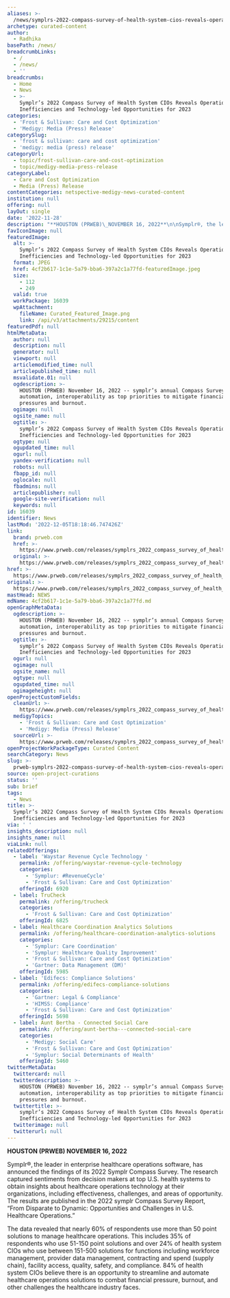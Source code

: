 ```yaml
---
aliases: >-
  /news/symplrs-2022-compass-survey-of-health-system-cios-reveals-operational-inefficiencies-and-technology-led-opportunities-for-2023
archetype: curated-content
author:
  - Radhika
basePath: /news/
breadcrumbLinks:
  - /
  - /news/
  - ''
breadcrumbs:
  - Home
  - News
  - >-
    Symplr’s 2022 Compass Survey of Health System CIOs Reveals Operational
    Inefficiencies and Technology-led Opportunities for 2023
categories:
  - 'Frost & Sullivan: Care and Cost Optimization'
  - 'Medigy: Media (Press) Release'
categorySlug:
  - 'frost & sullivan: care and cost optimization'
  - 'medigy: media (press) release'
categoryUrl:
  - topic/frost-sullivan-care-and-cost-optimization
  - topic/medigy-media-press-release
categoryLabel:
  - Care and Cost Optimization
  - Media (Press) Release
contentCategories: netspective-medigy-news-curated-content
institution: null
offering: null
layOut: single
date: '2022-11-28'
description: "**HOUSTON (PRWEB)\_NOVEMBER 16, 2022**\n\nSymplr®, the leader in enterprise healthcare operations software, has announced the findings of its 2022 Symplr Compass Survey. The research captured sentiments "
favIconImage: null
featuredImage:
  alt: >-
    Symplr’s 2022 Compass Survey of Health System CIOs Reveals Operational
    Inefficiencies and Technology-led Opportunities for 2023
  format: JPEG
  href: 4cf2b617-1c1e-5a79-bba6-397a2c1a77fd-featuredImage.jpeg
  size:
    - 112
    - 249
  valid: true
  workPackage: 16039
  wpAttachment:
    fileName: Curated_Featured_Image.png
    link: /api/v3/attachments/29215/content
featuredPdf: null
htmlMetaData:
  author: null
  description: null
  generator: null
  viewport: null
  articlemodified_time: null
  articlepublished_time: null
  msvalidate.01: null
  ogdescription: >-
    HOUSTON (PRWEB) November 16, 2022 -- symplr’s annual Compass Survey reveals
    automation, interoperability as top priorities to mitigate financial
    pressures and burnout.
  ogimage: null
  ogsite_name: null
  ogtitle: >-
    symplr’s 2022 Compass Survey of Health System CIOs Reveals Operational
    Inefficiencies and Technology-led Opportunities for 2023
  ogtype: null
  ogupdated_time: null
  ogurl: null
  yandex-verification: null
  robots: null
  fbapp_id: null
  oglocale: null
  fbadmins: null
  articlepublisher: null
  google-site-verification: null
  keywords: null
id: 16039
identifier: News
lastMod: '2022-12-05T18:18:46.747426Z'
link:
  brand: prweb.com
  href: >-
    https://www.prweb.com/releases/symplrs_2022_compass_survey_of_health_system_cios_reveals_operational_inefficiencies_and_technology_led_opportunities_for_2023/prweb19023606.htm
  original: >-
    https://www.prweb.com/releases/symplrs_2022_compass_survey_of_health_system_cios_reveals_operational_inefficiencies_and_technology_led_opportunities_for_2023/prweb19023606.htm
href: >-
  https://www.prweb.com/releases/symplrs_2022_compass_survey_of_health_system_cios_reveals_operational_inefficiencies_and_technology_led_opportunities_for_2023/prweb19023606.htm
original: >-
  https://www.prweb.com/releases/symplrs_2022_compass_survey_of_health_system_cios_reveals_operational_inefficiencies_and_technology_led_opportunities_for_2023/prweb19023606.htm
mastHead: NEWS
mdName: 4cf2b617-1c1e-5a79-bba6-397a2c1a77fd.md
openGraphMetaData:
  ogdescription: >-
    HOUSTON (PRWEB) November 16, 2022 -- symplr’s annual Compass Survey reveals
    automation, interoperability as top priorities to mitigate financial
    pressures and burnout.
  ogtitle: >-
    symplr’s 2022 Compass Survey of Health System CIOs Reveals Operational
    Inefficiencies and Technology-led Opportunities for 2023
  ogurl: null
  ogimage: null
  ogsite_name: null
  ogtype: null
  ogupdated_time: null
  ogimageheight: null
openProjectCustomFields:
  cleanUrl: >-
    https://www.prweb.com/releases/symplrs_2022_compass_survey_of_health_system_cios_reveals_operational_inefficiencies_and_technology_led_opportunities_for_2023/prweb19023606.htm
  medigyTopics:
    - 'Frost & Sullivan: Care and Cost Optimization'
    - 'Medigy: Media (Press) Release'
  sourceUrl: >-
    https://www.prweb.com/releases/symplrs_2022_compass_survey_of_health_system_cios_reveals_operational_inefficiencies_and_technology_led_opportunities_for_2023/prweb19023606.htm
openProjectWorkPackageType: Curated Content
searchCategory: News
slug: >-
  prweb-symplrs-2022-compass-survey-of-health-system-cios-reveals-operational-inefficiencies-and-technology-led-opportunities-for-2023
source: open-project-curations
status: ''
sub: brief
tags:
  - News
title: >-
  Symplr’s 2022 Compass Survey of Health System CIOs Reveals Operational
  Inefficiencies and Technology-led Opportunities for 2023
via: ' '
insights_description: null
insights_name: null
viaLink: null
relatedOfferings:
  - label: 'Waystar Revenue Cycle Technology '
    permalink: /offering/waystar-revenue-cycle-technology
    categories:
      - 'Symplur: #RevenueCycle'
      - 'Frost & Sullivan: Care and Cost Optimization'
    offeringId: 6920
  - label: TruCheck
    permalink: /offering/trucheck
    categories:
      - 'Frost & Sullivan: Care and Cost Optimization'
    offeringId: 6825
  - label: Healthcare Coordination Analytics Solutions
    permalink: /offering/healthcare-coordination-analytics-solutions
    categories:
      - 'Symplur: Care Coordination'
      - 'Symplur: Healthcare Quality Improvement'
      - 'Frost & Sullivan: Care and Cost Optimization'
      - 'Gartner: Data Management (DM)'
    offeringId: 5985
  - label: 'Edifecs: Compliance Solutions'
    permalink: /offering/edifecs-compliance-solutions
    categories:
      - 'Gartner: Legal & Compliance'
      - 'HIMSS: Compliance'
      - 'Frost & Sullivan: Care and Cost Optimization'
    offeringId: 5698
  - label: Aunt Bertha - Connected Social Care
    permalink: /offering/aunt-bertha---connected-social-care
    categories:
      - 'Medigy: Social Care'
      - 'Frost & Sullivan: Care and Cost Optimization'
      - 'Symplur: Social Determinants of Health'
    offeringId: 5460
twitterMetaData:
  twittercard: null
  twitterdescription: >-
    HOUSTON (PRWEB) November 16, 2022 -- symplr’s annual Compass Survey reveals
    automation, interoperability as top priorities to mitigate financial
    pressures and burnout.
  twittertitle: >-
    symplr’s 2022 Compass Survey of Health System CIOs Reveals Operational
    Inefficiencies and Technology-led Opportunities for 2023
  twitterimage: null
  twitterurl: null
---
```

**HOUSTON (PRWEB) NOVEMBER 16, 2022**

Symplr®, the leader in enterprise healthcare operations software, has announced the findings of its 2022 Symplr Compass Survey. The research captured sentiments from decision makers at top U.S. health systems to obtain insights about healthcare operations technology at their organizations, including effectiveness, challenges, and areas of opportunity. The results are published in the 2022 symplr Compass Survey Report, “From Disparate to Dynamic: Opportunities and Challenges in U.S. Healthcare Operations.”

The data revealed that nearly 60% of respondents use more than 50 point solutions to manage healthcare operations. This includes 35% of respondents who use 51-150 point solutions and over 24% of health system CIOs who use between 151-500 solutions for functions including workforce management, provider data management, contracting and spend (supply chain), facility access, quality, safety, and compliance. 84% of health system CIOs believe there is an opportunity to streamline and automate healthcare operations solutions to combat financial pressure, burnout, and other challenges the healthcare industry faces.